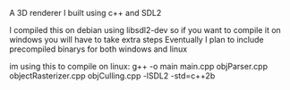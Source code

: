 A 3D renderer I built using c++ and SDL2

I compiled this on debian using libsdl2-dev so if you want to compile it on windows you will have to take extra steps
Eventually I plan to include precompiled binarys for both windows and linux

im using this to compile on linux: g++ -o main main.cpp objParser.cpp objectRasterizer.cpp objCulling.cpp -lSDL2 -std=c++2b